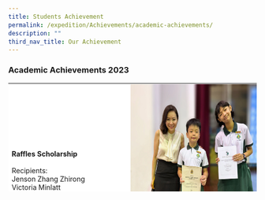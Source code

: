 ```yaml
---
title: Students Achievement
permalink: /expedition/Achievements/academic-achievements/
description: ""
third_nav_title: Our Achievement
---
```

### Academic Achievements  2023

<table width="800" style="height: 220px; border-color: black; background-color: white;">
<tbody>
<tr style="height: 84px;">
<td style="width: 600px; height: 84px;">
	<br><br><br>
<strong>Raffles Scholarship</strong><br>
<br>Recipients:<br>Jenson Zhang Zhirong<br> Victoria Minlatt</td>
<td style="width: 1000px; height: 84px;">
<img src="/images/Expedition/raffles%20scholarship%202023.jpg" style="width:350px;height:300px;margin-left:15px;" align="left">
</td>
</tr>
	
<tr style="height: 44.7px;">
<td style="width: 200px; height: 44.7px;">
	<br><br><br>
<strong>West Zone Junior Science Whiz Challenge: Inter-primary School Science Whiz Challenge 2023</strong><br><br>Individual &amp; Written Test recipients:<br>2nd - Liu Shize from 6A<br>10th - Phan Anh Tu from 6B</td>
<td style="width: 600px; height: 44.7px;">
<img src="/images/Expedition/science%20whiz%20challenge%20-%20individual.jpeg" style="width:250px;height:300px;margin-left:15px;" align="left">
</td>
</tr>
	
<tr style="height: 44.7px;">
<td style="width: 200px; height: 44.7px;">
	<br><br><br>
<strong>West Zone Junior Science Whiz Challenge: Inter-primary School Science Whiz Challenge 2023</strong><br><br>Top 10 Team recipients:<br>Liu Shize (6A)<br>Phan Anh Tu (6B)<br>Han Nyi Tun (6B)</td>
<td style="width: 600px; height: 44.7px;">
<img src="/images/Expedition/whiz%20challenge.jpeg" style="width:400px;height:300px;margin-left:15px;" align="left">
</td>
</tr>
	
</tbody>
</table>